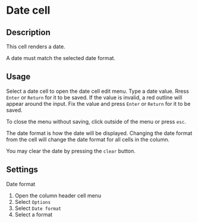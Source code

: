 # Date cell

## Description

This cell renders a date.

A date must match the selected date format.

## Usage

Select a date cell to open the date cell edit menu. Type a date value. Rress `Enter` or `Return` for it to be saved. If the value is invalid, a red outline will appear around the input. Fix the value and press `Enter` or `Return` for it to be saved.

To close the menu without saving, click outside of the menu or press `esc`.

The date format is how the date will be displayed. Changing the date format from the cell will change the date format for all cells in the column.

You may clear the date by pressing the `clear` button.

## Settings

Date format

1. Open the column header cell menu
2. Select `Options`
3. Select `Date format`
4. Select a format
